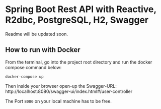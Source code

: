 # Spring Boot Rest API with Reactive, R2dbc, PostgreSQL, H2, Swagger 
Readme will be updated soon.

## How to run with Docker
From the terminal, go into the project root directory and run the docker compose command below:

`docker-compose up`

Then inside your browser open-up the Swagger-URL:
http://localhost:8080/swagger-ui/index.html#/user-controller  

The Port `8080` on your local machine has to be free.
